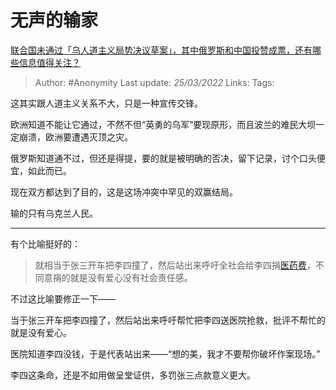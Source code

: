 # 无声的输家
[联合国未通过「乌人道主义局势决议草案」，其中俄罗斯和中国投赞成票，还有哪些信息值得关注？](https://www.zhihu.com/question/523780782/answer/2405285415)

> Author: #Anonymity
> Last update: *25/03/2022*
> Links:
> Tags:

这其实跟人道主义关系不大，只是一种宣传交锋。

欧洲知道不能让它通过，不然不但“英勇的乌军”要现原形，而且波兰的难民大坝一定崩溃，欧洲要遭遇灭顶之灾。

俄罗斯知道通不过，但还是得提，要的就是被明确的否决，留下记录，讨个口头便宜，如此而已。

现在双方都达到了目的，这是这场冲突中罕见的双赢结局。

输的只有乌克兰人民。

---

有个比喻挺好的：

> 就相当于张三开车把李四撞了，然后站出来呼吁全社会给李四捐[医药费](https://www.zhihu.com/search?q=%E5%8C%BB%E8%8D%AF%E8%B4%B9&search_source=Entity&hybrid_search_source=Entity&hybrid_search_extra=%7B%22sourceType%22%3A%22answer%22%2C%22sourceId%22%3A2405285415%7D)，不同意捐的就是没有爱心没有社会责任感。

不过这比喻要修正一下——

当于张三开车把李四撞了，然后站出来呼吁帮忙把李四送医院抢救，批评不帮忙的就是没有爱心。

医院知道李四没钱，于是代表站出来——“想的美，我才不要帮你破坏作案现场。”

李四这条命，还是不如用做呈堂证供，多罚张三点款意义更大。

